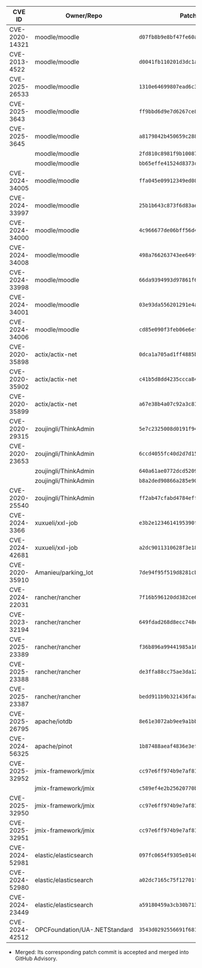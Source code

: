 | CVE ID        | Owner/Repo                  | Patch Commit                                  | Status |   PR Link   |
|---------------|-----------------------------|-----------------------------------------------|--------|-------------|
| CVE-2020-14321| moodle/moodle               | `d07fb8b9e8bf47fe60ad2aea553329bd1fb96e37`    | Merged | [Link](https://github.com/github/advisory-database/pull/5514) |
| CVE-2013-4522 | moodle/moodle               | `d0041fb110201d3dc1a4546eca8b6108b440d1c5`    | Merged | [Link](https://github.com/github/advisory-database/pull/5515) |
| CVE-2025-26533| moodle/moodle               | `1310e64699807ead6c38ee89354ac57c503c2836`    | Merged | [Link](https://github.com/github/advisory-database/pull/5516) |
| CVE-2025-3643 | moodle/moodle               | `ff9bbd6d9e7d6267ce85e6c9afbeb19581f2a85f`    | Merged | [Link](https://github.com/github/advisory-database/pull/5517) |
| CVE-2025-3645 | moodle/moodle               | `a8179842b450659c288f284e06361a4fbab8742a`    | Merged | [Link](https://github.com/github/advisory-database/pull/5518) |
|               | moodle/moodle               | `2fd810c8981f9b10087467a3b8fce779b157200f`    | Merged | [Link](https://github.com/github/advisory-database/pull/5518) |
|               | moodle/moodle               | `bb65effe41524d8373c1dc499c3323ac469ea558`    | Merged | [Link](https://github.com/github/advisory-database/pull/5518) |
| CVE-2024-34005| moodle/moodle               | `ffa045e09912349ed08d6591ec84cb83e57235cc`    | Merged | [Link](https://github.com/github/advisory-database/pull/5537) |
| CVE-2024-33997| moodle/moodle               | `25b1b643c873f6d83ae61903012896b2811fa3bb`    | Merged | [Link](https://github.com/github/advisory-database/pull/5535) |
| CVE-2024-34000| moodle/moodle               | `4c966677de06bff56d46d55c419049f78e70f017`    | Merged | [Link](https://github.com/github/advisory-database/pull/5538) |
| CVE-2024-34008| moodle/moodle               | `498a766263743ee649f6874e440a94517a077e2`    | Merged | [Link](https://github.com/github/advisory-database/pull/5539) |
| CVE-2024-33998| moodle/moodle               | `66da9394993d97861f6c80bc4ec4ee9b513d2f33`    | Merged | [Link](https://github.com/github/advisory-database/pull/5540) |
| CVE-2024-34001| moodle/moodle               | `03e93da556201291e4a345d353a06d08d5d04dd6`    | Merged | [Link](https://github.com/github/advisory-database/pull/5541) |
| CVE-2024-34006| moodle/moodle               | `cd85e090f3feb06e6eff65d1499a67353d82d3cb`    | Merged | [Link](https://github.com/github/advisory-database/pull/5542) |
| CVE-2020-35898| actix/actix-net             | `0dca1a705ad1ff4885b3491ecb809a808e1de66c`    | Merged | [Link](https://github.com/github/advisory-database/pull/5597) |
| CVE-2020-35902| actix/actix-net             | `c41b5d8dd4235ccca84d0b687996615c0c64d956`    | Merged | [Link](https://github.com/github/advisory-database/pull/5598) |
| CVE-2020-35899| actix/actix-net             | `a67e38b4a07c92a3c81fa833f9eb1e91e74e39b7`    | Merged | [Link](https://github.com/github/advisory-database/pull/5599) |
| CVE-2020-29315| zoujingli/ThinkAdmin        | `5e7c2325008d0191f941666b5589c08a070ce838`    | Merged | [Link](https://github.com/github/advisory-database/pull/5533) |
| CVE-2020-23653| zoujingli/ThinkAdmin        | `6ccd4055fc40d2d7d154920a1859a7c19774bd1a`    | Merged | [Link](https://github.com/github/advisory-database/pull/5534) |
|               | zoujingli/ThinkAdmin        | `640a61ae0772dcd5209d74dff8ad373e61e8ad8c`    | Merged | [Link](https://github.com/github/advisory-database/pull/5534) |
|               | zoujingli/ThinkAdmin        | `b8a2ded90866a285e9022c842e546d8a6fa5fa6d`    | Merged | [Link](https://github.com/github/advisory-database/pull/5534) |
| CVE-2020-25540| zoujingli/ThinkAdmin        | `ff2ab47cfabd4784effbf72a2a386c5d25c43a9a`    | Merged | [Link](https://github.com/github/advisory-database/pull/5536) |
| CVE-2024-3366 | xuxueli/xxl-job             | `e3b2e1234614195390f46e26c15cd4881bd4dbe3`    | Merged | [Link](https://github.com/github/advisory-database/pull/5600) |
| CVE-2024-42681| xuxueli/xxl-job             | `a2dc9011310628f3e18c3a5095e7e6a946d017bd`    | Merged | [Link](https://github.com/github/advisory-database/pull/5601) |
| CVE-2020-35910| Amanieu/parking_lot         | `7de94f95f519d8281cb48457964065b463d26736`    | Merged | [Link](https://github.com/github/advisory-database/pull/5604) |
| CVE-2024-22031| rancher/rancher             | `7f16b596120dd382ce6e9ed0baf83bc23f633054`    | Merged | [Link](https://github.com/github/advisory-database/pull/5620) |
| CVE-2023-32194| rancher/rancher             | `649fdad268d8ecc748e9fdcca2ddcfdc900f9eaa`    | Merged | [Link](https://github.com/github/advisory-database/pull/5626) |
| CVE-2025-23389| rancher/rancher             | `f36b896a99441985a1658e1b8c504d77e52fee4f`    | Merged | [Link](https://github.com/github/advisory-database/pull/5654) |
| CVE-2025-23388| rancher/rancher             | `de3ffa88cc75ae3da122bd36a4489663b5157ee3`    | Merged | [Link](https://github.com/github/advisory-database/pull/5655) |
| CVE-2025-23387| rancher/rancher             | `bedd911b9b321436faa2d9e20a161f6ac396aa74`    | Merged | [Link](https://github.com/github/advisory-database/pull/5656) |
| CVE-2025-26795| apache/iotdb                | `8e61e3072ab9ee9a1bbf6c3230014111965462bf`    | Merged | [Link](https://github.com/github/advisory-database/pull/5635) |
| CVE-2024-56325| apache/pinot                | `1b87488aeaf4836e3ef25b426ebbf1ad5a68e68f`    | Merged | [Link](https://github.com/github/advisory-database/pull/5657) |
| CVE-2025-32952| jmix-framework/jmix         | `cc97e6ff974b9e7af8160fab39cc5866169daa37`    | Merged | [Link](https://github.com/github/advisory-database/pull/5648) |
|               | jmix-framework/jmix         | `c589ef4e2b25620770b8036f4ad05f1a6250cb6a`    | Merged | [Link](https://github.com/github/advisory-database/pull/5648) |
| CVE-2025-32950| jmix-framework/jmix         | `cc97e6ff974b9e7af8160fab39cc5866169daa37`    | Merged | [Link](https://github.com/github/advisory-database/pull/5649) |
| CVE-2025-32951| jmix-framework/jmix         | `cc97e6ff974b9e7af8160fab39cc5866169daa37`    | Merged | [Link](https://github.com/github/advisory-database/pull/5650) |
| CVE-2024-52981| elastic/elasticsearch       | `097fc0654f9305e01402a06c82926bb04ebe5495`    | Merged | [Link](https://github.com/github/advisory-database/pull/5651) |
| CVE-2024-52980| elastic/elasticsearch       | `a02dc7165c75f12701f8d47a2bdefe5283735267`    | Merged | [Link](https://github.com/github/advisory-database/pull/5652) |
| CVE-2024-23449| elastic/elasticsearch       | `a59180459a3cb30b71399d778943cab4ac2191c4`    | Merged | [Link](https://github.com/github/advisory-database/pull/5653) |
| CVE-2024-42512| OPCFoundation/UA-.NETStandard | `3543d0292556691f681e39145e2de4526b90487d` | Merged | [Link](https://github.com/github/advisory-database/pull/5658) |



* Merged: Its corresponding patch commit is accepted and merged into GitHub Advisory.
